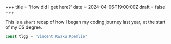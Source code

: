 +++
title = 'How did I get here?'
date = 2024-04-06T19:00:00Z
draft = false
+++


This is a `short` recap of how I began my coding journey last year, at the start of my CS degree.

```javascript
const tlgg = 'Vincent Kwaku Kpemlie'
```